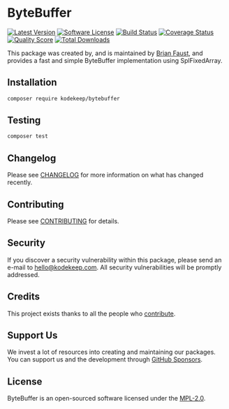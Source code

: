 # ByteBuffer

[![Latest Version](https://badgen.net/packagist/v/kodekeep/bytebuffer)](https://packagist.org/packages/kodekeep/bytebuffer)
[![Software License](https://badgen.net/packagist/license/kodekeep/bytebuffer)](https://packagist.org/packages/kodekeep/bytebuffer)
[![Build Status](https://img.shields.io/github/workflow/status/kodekeep/bytebuffer/run-tests?label=tests)](https://github.com/kodekeep/bytebuffer/actions?query=workflow%3Arun-tests+branch%3Amaster)
[![Coverage Status](https://badgen.net/codeclimate/coverage/kodekeep/bytebuffer)](https://codeclimate.com/github/kodekeep/bytebuffer)
[![Quality Score](https://badgen.net/codeclimate/maintainability/kodekeep/bytebuffer)](https://codeclimate.com/github/kodekeep/bytebuffer)
[![Total Downloads](https://badgen.net/packagist/dt/kodekeep/bytebuffer)](https://packagist.org/packages/kodekeep/bytebuffer)

This package was created by, and is maintained by [Brian Faust](https://github.com/faustbrian), and provides a fast and simple ByteBuffer implementation using SplFixedArray.

## Installation

```bash
composer require kodekeep/bytebuffer
```

## Testing

``` bash
composer test
```

## Changelog

Please see [CHANGELOG](CHANGELOG.md) for more information on what has changed recently.

## Contributing

Please see [CONTRIBUTING](CONTRIBUTING.md) for details.

## Security

If you discover a security vulnerability within this package, please send an e-mail to hello@kodekeep.com. All security vulnerabilities will be promptly addressed.

## Credits

This project exists thanks to all the people who [contribute](../../contributors).

## Support Us

We invest a lot of resources into creating and maintaining our packages. You can support us and the development through [GitHub Sponsors](https://github.com/sponsors/faustbrian).

## License

ByteBuffer is an open-sourced software licensed under the [MPL-2.0](LICENSE.md).
